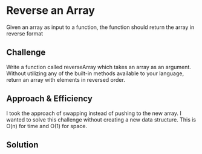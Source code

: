 # Reverse an Array
Given an array as input to a function, the function should return the array in reverse format

## Challenge
Write a function called reverseArray which takes an array as an argument. Without utilizing any of the built-in methods available to your language, return an array with elements in reversed order.


## Approach & Efficiency
<!-- What approach did you take? Why? What is the Big O space/time for this approach? -->
I took the approach of swapping instead of pushing to the new array. I wanted to solve this challenge without creating a new data structure. This is O(n) for time and O(1) for space.

## Solution
<!-- Embedded whiteboard image -->